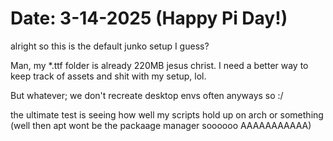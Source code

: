 # Date: 3-14-2025 (Happy Pi Day!)

alright so this is the default junko setup I guess? 

Man, my *.ttf folder is already 220MB jesus christ. I need a better way to keep track of assets and shit with my setup, lol. 

But whatever; we don't recreate desktop envs often anyways so :/ 

the ultimate test is seeing how well my scripts hold up on arch or something (well then apt wont be the packaage manager soooooo AAAAAAAAAAA)


